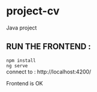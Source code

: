 # project-cv

Java project

## RUN THE FRONTEND :


`npm install`  
`ng serve`  
connect to : http://localhost:4200/  

Frontend is OK
